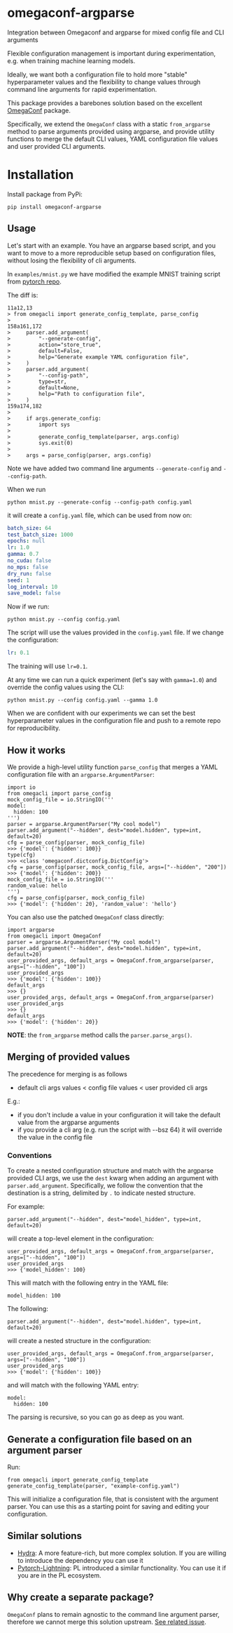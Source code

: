 # omegaconf-argparse

Integration between Omegaconf and argparse for mixed config file and CLI arguments

Flexible configuration management is important during experimentation, e.g. when training machine learning models.

Ideally, we want both a configuration file to hold more "stable" hyperparameter values and the flexibility to
change values through command line arguments for rapid experimentation.

This package provides a barebones solution based on the excellent [OmegaConf](https://github.com/omry/omegaconf) package.

Specifically, we extend the `OmegaConf` class with a static `from_argparse` method to parse arguments provided using argparse,
and provide utility functions to merge the default CLI values, YAML configuration file values and user provided CLI arguments.

# Installation

Install package from PyPi:

```
pip install omegaconf-argparse
```

## Usage

Let's start with an example. You have an argparse based script, and you want to move to a more reproducible setup
based on configuration files, without losing the flexibility of cli arguments.

In `examples/mnist.py` we have modified the example MNIST training script from [pytorch repo](https://github.com/pytorch/examples/blob/main/mnist/main.py).

The diff is:

```
11a12,13
> from omegacli import generate_config_template, parse_config
>
158a161,172
>     parser.add_argument(
>         "--generate-config",
>         action="store_true",
>         default=False,
>         help="Generate example YAML configuration file",
>     )
>     parser.add_argument(
>         "--config-path",
>         type=str,
>         default=None,
>         help="Path to configuration file",
>     )
159a174,182
>
>     if args.generate_config:
>         import sys
>
>         generate_config_template(parser, args.config)
>         sys.exit(0)
>
>     args = parse_config(parser, args.config)
```

Note we have added two command line arguments `--generate-config` and `--config-path`.

When we run

```
python mnist.py --generate-config --config-path config.yaml
```

it will create a `config.yaml` file, which can be used from now on:

```yaml
batch_size: 64
test_batch_size: 1000
epochs: null
lr: 1.0
gamma: 0.7
no_cuda: false
no_mps: false
dry_run: false
seed: 1
log_interval: 10
save_model: false
```

Now if we run:

```
python mnist.py --config config.yaml
```

The script will use the values provided in the `config.yaml` file. If we change the configuration:

```yaml
lr: 0.1
```

The training will use `lr=0.1`.

At any time we can run a quick experiment (let's say with `gamma=1.0`) and override the config values using the CLI:

```
python mnist.py --config config.yaml --gamma 1.0
```

When we are confident with our experiments we can set the best hyperparameter values in the configuration file and push to a remote repo for reproducibility.

## How it works

We provide a high-level utility function `parse_config` that merges a YAML configuration file with an `argparse.ArgumentParser`:

```
import io
from omegacli import parse_config
mock_config_file = io.StringIO('''
model:
  hidden: 100
''')
parser = argparse.ArgumentParser("My cool model")
parser.add_argument("--hidden", dest="model.hidden", type=int, default=20)
cfg = parse_config(parser, mock_config_file)
>>> {'model': {'hidden': 100}}
type(cfg)
>>> <class 'omegaconf.dictconfig.DictConfig'>
cfg = parse_config(parser, mock_config_file, args=["--hidden", "200"])
>>> {'model': {'hidden': 200}}
mock_config_file = io.StringIO('''
random_value: hello
''')
cfg = parse_config(parser, mock_config_file)
>>> {'model': {'hidden': 20}, 'random_value': 'hello'}
```

You can also use the patched `OmegaConf` class directly:

```
import argparse
from omegacli import OmegaConf
parser = argparse.ArgumentParser("My cool model")
parser.add_argument("--hidden", dest="model.hidden", type=int, default=20)
user_provided_args, default_args = OmegaConf.from_argparse(parser, args=["--hidden", "100"])
user_provided_args
>>> {'model': {'hidden': 100}}
default_args
>>> {}
user_provided_args, default_args = OmegaConf.from_argparse(parser)
user_provided_args
>>> {}
default_args
>>> {'model': {'hidden': 20}}
```

**NOTE**: the `from_argparse` method calls the `parser.parse_args()`.

## Merging of provided values

The precedence for merging is as follows

- default cli args values < config file values < user provided cli args

E.g.:

- if you don't include a value in your configuration it will take the default value from the argparse arguments
- if you provide a cli arg (e.g. run the script with --bsz 64) it will override the value in the config file

### Conventions

To create a nested configuration structure and match with the argparse provided CLI args,
we use the `dest` kwarg when adding an argument with `parser.add_argument`.
Specifically, we follow the convention that the destination is a string, delimited by `.` to indicate nested structure.

For example:

```
parser.add_argument("--hidden", dest="model_hidden", type=int, default=20)
```

will create a top-level element in the configuration:

```
user_provided_args, default_args = OmegaConf.from_argparse(parser, args=["--hidden", "100"])
user_provided_args
>>> {'model_hidden': 100}
```

This will match with the following entry in the YAML file:

```
model_hidden: 100
```

The following:

```
parser.add_argument("--hidden", dest="model.hidden", type=int, default=20)
```

will create a nested structure in the configuration:

```
user_provided_args, default_args = OmegaConf.from_argparse(parser, args=["--hidden", "100"])
user_provided_args
>>> {'model': {'hidden': 100}}
```

and will match with the following YAML entry:

```
model:
  hidden: 100
```

The parsing is recursive, so you can go as deep as you want.

## Generate a configuration file based on an argument parser

Run:

```
from omegacli import generate_config_template
generate_config_template(parser, "example-config.yaml")
```

This will initialize a configuration file, that is consistent with the argument parser.
You can use this as a starting point for saving and editing your configuration.

## Similar solutions

- [Hydra](https://hydra.cc/docs/intro/): A more feature-rich, but more complex solution. If you are willing to introduce the dependency you can use it
- [Pytorch-Lightning](https://pytorch-lightning.readthedocs.io/en/1.6.2/common/lightning_cli.html): PL introduced a similar functionality. You can use it if you are in the PL ecosystem.

## Why create a separate package?

`OmegaConf` plans to remain agnostic to the command line argument parser, therefore we cannot merge this solution upstream. [See related issue](https://github.com/omry/omegaconf/issues/569).
